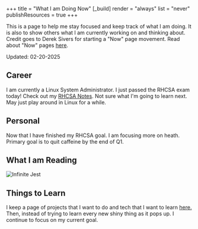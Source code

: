 +++
title = "What I am Doing Now"
[_build]
  render = "always"
  list = "never"
  publishResources = true
+++

This is a page to help me stay focused and keep track of what I am doing. It is also to show others what I am currently working on and thinking about. Credit goes to Derek Sivers for starting a "Now" page movement. Read about "Now" pages [here](https://nownownow.com/about).

Updated: 02-20-2025
## Career

I am currently a Linux System Administrator. I just passed the RHCSA exam today! Check out my [RHCSA Notes](../RHCSA/RHCSA%20Notes.md). Not sure what I'm going to learn next. May just play around in Linux for a while. 

## Personal

Now that I have finished my RHCSA goal.  I am focusing more on heath. Primary goal is to quit caffeine by the end of Q1.

## What I am Reading


![Infinite Jest](/images/ij.jpg?classes=inline&height=175px)

## Things to Learn

I keep a page of projects that I want to do and tech that I want to learn [here.](Projects.md) Then, instead of trying to learn every new shiny thing as it pops up. I continue to focus on my current goal. 

